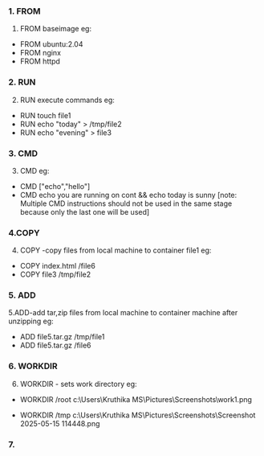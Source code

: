 ### 1. FROM 
  1. FROM baseimage
eg:  
  * FROM ubuntu:2.04
  * FROM nginx
  * FROM httpd

### 2. RUN
  2. RUN execute commands
eg:
  * RUN touch file1
  * RUN echo "today" > /tmp/file2
  * RUN echo "evening" > file3
  
### 3. CMD
  3. CMD 
eg: 
  * CMD ["echo","hello"]
  * CMD echo you are running on cont && echo today is sunny
  [note: Multiple CMD instructions should not be used in the same stage because only the last one will be used]

### 4.COPY
  4. COPY -copy files from local machine to container file1
eg: 
  * COPY index.html /file6 
  * COPY file3 /tmp/file2
  
### 5. ADD
  5.ADD-add tar,zip files from local machine to container machine after unzipping 
eg: 
 * ADD file5.tar.gz /tmp/file1
 * ADD file5.tar.gz /file6

### 6. WORKDIR
  6. WORKDIR - sets work directory
eg:
 * WORKDIR /root
   c:\Users\Kruthika MS\Pictures\Screenshots\work1.png
   
 * WORKDIR /tmp
   c:\Users\Kruthika MS\Pictures\Screenshots\Screenshot 2025-05-15 114448.png 
   
### 7.    